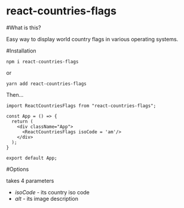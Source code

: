 # react-countries-flags

#What is this?

Easy way to display world country flags in various operating systems. 

#Installation

`npm i react-countries-flags`

or

`yarn add react-countries-flags`

Then...

```
import ReactCountriesFlags from "react-countries-flags";

const App = () => {
  return (
    <div className="App">
      <ReactCountriesFlags isoCode = 'am'/>
    </div>
  );
}

export default App;

```
#Options

<ReactCountriesFlags/> takes 4 parameters
* *isoCode* - its country iso code
* *alt* - its image description
